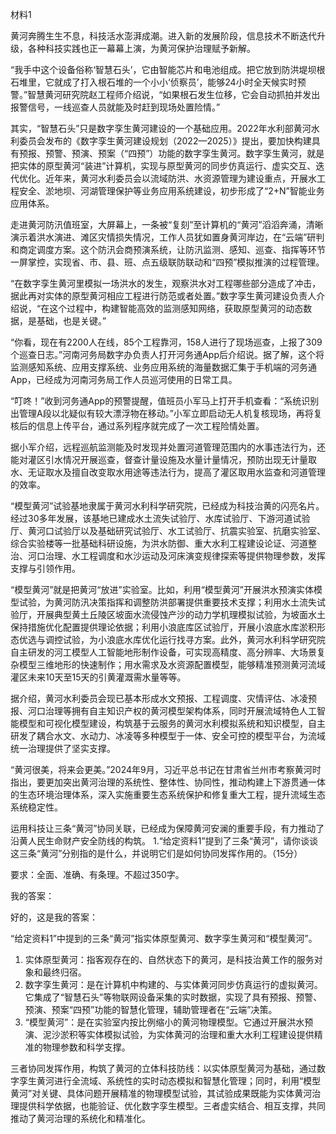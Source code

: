 材料1

黄河奔腾生生不息，科技活水澎湃成潮。进入新的发展阶段，信息技术不断迭代升级，各种科技实践也正一幕幕上演，为黄河保护治理赋予新解。

“我手中这个设备俗称‘智慧石头’，它由智能芯片和电池组成。把它放到防洪堤坝根石堆里，它就成了打入根石堆的一个小小‘侦察员’，能够24小时全天候实时预警。”智慧黄河研究院赵工程师介绍说，“如果根石发生位移，它会自动抓拍并发出报警信号，一线巡查人员就能及时赶到现场处置险情。”

其实，“智慧石头”只是数字孪生黄河建设的一个基础应用。2022年水利部黄河水利委员会发布的《数字孪生黄河建设规划（2022—2025）》提出，要加快构建具有预报、预警、预演、预案（“四预”）功能的数字孪生黄河。数字孪生黄河，就是把实体的原型黄河“装进”计算机，实现与原型黄河的同步仿真运行、虚实交互、迭代优化。近年来，黄河水利委员会以流域防洪、水资源管理为建设重点，开展水工程安全、淤地坝、河湖管理保护等业务应用系统建设，初步形成了“2+N”智能业务应用体系。

走进黄河防汛值班室，大屏幕上，一条被“复刻”至计算机的“黄河”滔滔奔涌，清晰演示着洪水演进、滩区灾情损失情况，工作人员犹如置身黄河岸边，在“云端”研判和商定调度方案。这个防汛会商预演系统，让防汛监测、感知、巡查、指挥等环节一屏掌控，实现省、市、县、班、点五级联防联动和“四预”模拟推演的过程管理。

“在数字孪生黄河里模拟一场洪水的发生，观察洪水对工程哪些部分造成了冲击，据此再对实体的原型黄河相应工程进行防范或者处置。”数字孪生黄河建设负责人介绍说，“在这个过程中，构建智能高效的监测感知网络，获取原型黄河的动态数据，是基础，也是关键。”

“你看，现在有2200人在线，85个工程靠河，158人进行了现场巡查，上报了309个巡查日志。”河南河务局数字办负责人打开河务通App后介绍说。据了解，这个将监测感知系统、应用支撑系统、业务应用系统的海量数据汇集于手机端的河务通App，已经成为河南河务局工作人员巡河使用的日常工具。

“叮咚！”收到河务通App的预警提醒，值班员小军马上打开手机查看：“系统识别出管理A段以北疑似有较大漂浮物在移动。”小军立即启动无人机复核现场，再将复核后的信息上传平台，通过系列程序就完成了一次工程险情处置。

据小军介绍，远程巡航监测能及时发现并处置河道管理范围内的水事违法行为，还能对灌区引水情况开展巡查，督查计量设施及水量计量情况，预防出现无计量取水、无证取水及擅自改变取水用途等违法行为，提高了灌区取用水监查和河道管理的效率。

“模型黄河”试验基地隶属于黄河水利科学研究院，已经成为科技治黄的闪亮名片。经过30多年发展，该基地已建成水土流失试验厅、水库试验厅、下游河道试验厅、黄河口试验厅以及基础研究试验厅、水工试验厅、抗震实验室、抗磨实验室、综合实验楼等一批基础科研设施，为洪水防御、重大水利工程建设论证、河道整治、河口治理、水工程调度和水沙运动及河床演变规律探索等提供物理参数，发挥支撑与引领作用。

“模型黄河”就是把黄河“放进”实验室。比如，利用“模型黄河”开展洪水预演实体模型试验，为黄河防汛决策指挥和调整防洪部署提供重要技术支撑；利用水土流失试验厅，开展典型黄土丘陵区坡面水流侵蚀产沙的动力学机理模拟试验，为坡面水土保持措施优化配置提供理论依据；利用小浪底库区试验厅，开展小浪底水库淤积形态优选与调控试验，为小浪底水库优化运行找寻方案。此外，黄河水利科学研究院自主研发的河工模型人工智能地形制作设备，可实现高精度、高分辨率、大场景复杂模型三维地形的快速制作；用水需求及水资源配置模型，能够精准预测黄河流域灌区未来10天至15天的引黄灌溉需水量等等。

据介绍，黄河水利委员会现已基本形成水文预报、工程调度、灾情评估、冰凌预报、河口治理等拥有自主知识产权的黄河模型架构体系，同时开展流域特色人工智能模型和可视化模型建设，构筑基于云服务的黄河水利模拟系统和知识模型，自主研发了耦合水文、水动力、冰凌等多种模型于一体、安全可控的模型平台，为流域统一治理提供了坚实支撑。

“黄河很美，将来会更美。”2024年9月，习近平总书记在甘肃省兰州市考察黄河时指出，要更加突出黄河治理的系统性、整体性、协同性，推动构建上下游贯通一体的生态环境治理体系，深入实施重要生态系统保护和修复重大工程，提升流域生态系统稳定性。

运用科技让三条“黄河”协同关联，已经成为保障黄河安澜的重要手段，有力推动了沿黄人民生命财产安全防线的构筑。
1.“给定资料1”提到了三条“黄河”，请你谈谈这三条“黄河”分别指的是什么，并说明它们是如何协同发挥作用的。（15分）

要求：全面、准确、有条理。不超过350字。

我的答案：

好的，这是我的答案：

“给定资料1”中提到的三条“黄河”指实体原型黄河、数字孪生黄河和“模型黄河”。

1.  实体原型黄河：指客观存在的、自然状态下的黄河，是科技治黄工作的服务对象和最终归宿。
2.  数字孪生黄河：是在计算机中构建的、与实体黄河同步仿真运行的虚拟黄河。它集成了“智慧石头”等物联网设备采集的实时数据，实现了具有预报、预警、预演、预案“四预”功能的智慧化管理，辅助管理者在“云端”决策。
3.  “模型黄河”：是在实验室内按比例缩小的黄河物理模型。它通过开展洪水预演、泥沙淤积等实体模拟试验，为实体黄河的治理和重大水利工程建设提供精准的物理参数和科学支撑。

三者协同发挥作用，构筑了黄河的立体科技防线：以实体原型黄河为基础，通过数字孪生黄河进行全流域、系统性的实时动态模拟和智慧化管理；同时，利用“模型黄河”对关键、具体问题开展精准的物理模型试验，其试验成果既能为实体黄河治理提供科学依据，也能验证、优化数字孪生模型。三者虚实结合、相互支撑，共同推动了黄河治理的系统化和精准化。